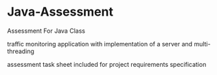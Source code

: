 # Java-Assessment
Assessment For Java Class


traffic monitoring application with implementation of a server and multi-threading

assessment task sheet included for project requirements specification
